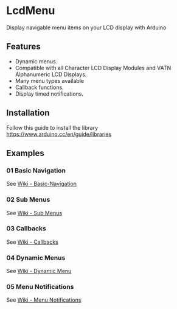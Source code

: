 # LcdMenu

Display navigable menu items on your LCD display with Arduino

## Features

- Dynamic menus.
- Compatible with all Character LCD Display Modules and VATN Alphanumeric LCD Displays.
- Many menu types available
- Callback functions.
- Display timed notifications.

## Installation

Follow this guide to install the library https://www.arduino.cc/en/guide/libraries

## Examples

### 01 Basic Navigation

See [Wiki - Basic-Navigation](https://github.com/forntoh/LcdMenu/wiki/Example-01-Basic-Navigation)

### 02 Sub Menus

See [Wiki - Sub Menus](https://github.com/forntoh/LcdMenu/wiki/Example-02-Sub-Menu)

### 03 Callbacks

See [Wiki - Callbacks](https://github.com/forntoh/LcdMenu/wiki/Example-03-Callback)

### 04 Dynamic Menus

See [Wiki - Dynamic Menu](https://github.com/forntoh/LcdMenu/wiki/Example-04-Dynamic-Menu)

### 05 Menu Notifications

See [Wiki - Menu Notifications](https://github.com/forntoh/LcdMenu/wiki/Example-05-Menu-Notifications)